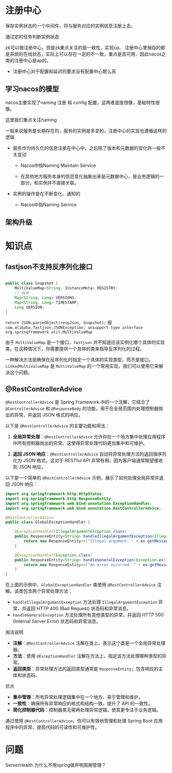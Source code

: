 # 注册中心

保存实例状态的一个中间件，将与服务对应的实例信息注册上去。

通过定时任务判断实例状态





zk可以做注册中心，但是zk重点关注的是一致性，实现cp。 注册中心里保存的都是系统的在线状态，实际上可以存在一定的不一致，重点是高可用，因此nacos之类的注册中心是ap的。

- 注册中心对于配置和延迟的要求没有配置中心那么高

## 学习nacos的模型

nacos主要实现了naming 注册 和 config 配置，这两者底座很像，基础特性很像。

这里我们重点关注naming

一般来说服务是长期存在的，服务的实例是多变的，注册中心的实现也遵循这样的逻辑

- 服务作为持久化的信息注册在中心中，之后除了版本和元数据的变化外一般不太变动
  
  - Nacos中指Naming Maintain Service
  
  - 在其他地方服务本身的信息变化抽象出来是元数据中心，是业务逻辑的一部分，和实例并不直接关联。

- 实例的操作是在不断变化、通知的
  
  - Nacos中指Naming Service



## 架构升级







# 知识点

## fastjson不支持反序列化接口

```java

public class Snapshot {
    MultiValueMap<String, InstanceMeta> REGISTRY;
    // 版本
    Map<String, Long> VERSIONS;
    Map<String, Long> TIMESTAMP;
    Long VERSION;
}

```



`return JSON.parseObject(respJson, Snapshot);` 报`com.alibaba.fastjson.JSONException: unsupport type interface org.springframework.util.MultiValueMap`



由于 `MultiValueMap` 是一个接口，`fastjson` 并不知道应该实例化哪个具体的实现类。在这种情况下，你需要提供一个具体的类来指导反序列化的过程。

一种解决方法是确保在反序列化时指定一个具体的实现类型，而不是接口。`LinkedMultiValueMap` 是 `MultiValueMap` 的一个常用实现，我们可以使用它来解决这个问题。



## @RestControllerAdvice

`@RestControllerAdvice` 是 Spring Framework 中的一个注解，它结合了 `@ControllerAdvice` 和 `@ResponseBody` 的功能，用于在全局范围内处理控制器抛出的异常，并返回 JSON 格式的响应。

以下是 `@RestControllerAdvice` 的主要功能和用法：

1. **全局异常处理**：`@RestControllerAdvice` 允许你在一个地方集中处理应用程序中所有控制器抛出的异常。这使得异常处理代码更加集中和可维护。

2. **返回 JSON 响应**：`@RestControllerAdvice` 自动将异常处理方法的返回值序列化为 JSON 格式。这对于 RESTful API 非常有用，因为客户端通常期望接收到 JSON 响应。



以下是一个简单的 `@RestControllerAdvice` 示例，展示了如何处理全局异常并返回 JSON 响应：

```java
import org.springframework.http.HttpStatus;
import org.springframework.http.ResponseEntity;
import org.springframework.web.bind.annotation.ExceptionHandler;
import org.springframework.web.bind.annotation.RestControllerAdvice;

@RestControllerAdvice
public class GlobalExceptionHandler {

    @ExceptionHandler(IllegalArgumentException.class)
    public ResponseEntity<String> handleIllegalArgumentException(IllegalArgumentException ex) {
        return new ResponseEntity<>("Illegal argument: " + ex.getMessage(), HttpStatus.BAD_REQUEST);
    }

    @ExceptionHandler(Exception.class)
    public ResponseEntity<String> handleGeneralException(Exception ex) {
        return new ResponseEntity<>("An error occurred: " + ex.getMessage(), HttpStatus.INTERNAL_SERVER_ERROR);
    }
}
```

在上面的示例中，`GlobalExceptionHandler` 类使用 `@RestControllerAdvice` 注解。该类包含两个异常处理方法：

- `handleIllegalArgumentException` 方法处理 `IllegalArgumentException` 异常，并返回 HTTP 400 (Bad Request) 状态码和异常消息。
- `handleGeneralException` 方法处理所有其他类型的异常，并返回 HTTP 500 (Internal Server Error) 状态码和异常消息。

用法说明

- **注解**：`@RestControllerAdvice` 注解在类上，表示这个类是一个全局异常处理器。
- **方法**：使用 `@ExceptionHandler` 注解在方法上，指定该方法处理哪种类型的异常。
- **返回类型**：异常处理方法的返回类型通常是 `ResponseEntity`，包含响应的主体和状态码。

优点

- **集中管理**：所有异常处理逻辑集中在一个地方，易于管理和维护。
- **一致性**：确保所有异常响应的格式和结构一致，提升了 API 的一致性。
- **简化控制器代码**：控制器类无需再处理异常逻辑，使其更专注于业务逻辑。

通过使用 `@RestControllerAdvice`，你可以有效地管理和处理 Spring Boot 应用程序中的异常，提高代码的可读性和可维护性。





# 问题

ServerHealth 为什么不用spring做声明周期管理？
